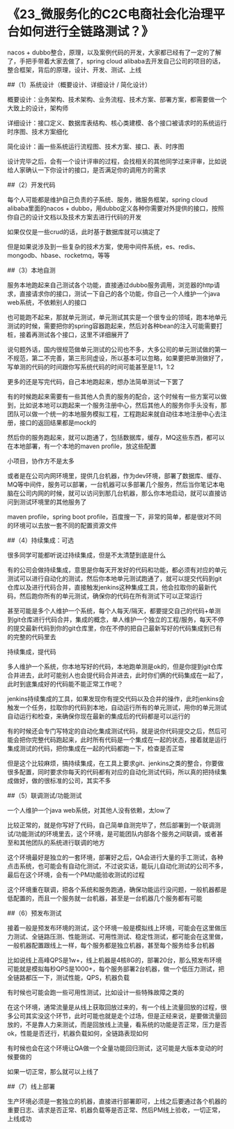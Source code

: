 
# 《23_微服务化的C2C电商社会化治理平台如何进行全链路测试？》

nacos + dubbo整合，原理，以及案例代码的开发，大家都已经有了一定的了解了，手把手带着大家去做了，spring cloud alibaba去开发自己公司的项目的话，整合框架，背后的原理，设计、开发、测试、上线

##（1）系统设计（概要设计、详细设计 / 简化设计）

概要设计：业务架构、技术架构、业务流程、技术方案、部署方案，都需要做一个大致上的设计，架构师

详细设计：接口定义、数据库表结构、核心类建模、各个接口被请求时的系统运行时序图、技术方案细化

简化设计：画一些系统运行流程图、技术方案、接口、表、时序图

设计完毕之后，会有一个设计评审的过程，会找相关的其他同学过来评审，比如说给人家确认一下你设计的接口，是否满足你的调用方的需求

##（2）开发代码

每个人可能都是维护自己负责的子系统、服务，微服务框架，spring cloud alibaba里面的nacos + dubbo，用dubbo定义各种你需要对外提供的接口，按照你自己的设计文档以及技术方案去进行代码的开发

如果仅仅是一些crud的话，此时基于数据库就可以搞定了

但是如果说涉及到一些复杂的技术方案，使用中间件系统，es、redis、mongodb、hbase、rocketmq，等等

##（3）本地自测

服务本地跑起来自己测试各个功能，直接通过dubbo服务调用，浏览器的http请求，直接请求你的接口，测试一下自己的各个功能，你自己一个人维护一个java web系统，不依赖别人的接口

也可能跑不起来，那就单元测试，单元测试其实是一个很专业的领域，跑本地单元测试的时候，需要把你的spring容器跑起来，然后对各种bean的注入可能需要打桩，接着再测试各个接口，这里不详细展开了

说句题外话，国内很规范做单元测试的公司也不多，大多公司的单元测试做的第一不规范，第二不完善，第三形同虚设，所以基本可以忽略，如果要把单测做好了，写单测的代码的时间跟你写系统代码的时间可能甚至是1:1，1:2

更多的还是写完代码，自己本地跑起来，想办法简单测试一下罢了

有的时候跑起来需要有一些其他人负责的服务的配合，这个时候有一些方案可以做到，比如说本地可以跑起来一个服务注册中心，然后其他人的服务你手头没有，那团队可以做一个统一的本地服务模拟工程，工程跑起来就自动往本地注册中心去注册，接口的返回结果都是mock的

然后你的服务跑起来，就可以跑通了，包括数据库，缓存，MQ这些东西，都可以在本地部署，有一个本地的maven profile，放这些配置

小项目，协作方不是太多

或者是在公司内网环境里，提供几台机器，作为dev环境，部署了数据库、缓存、MQ等中间件，服务可以部署，一台机器可以多部署几个服务，然后当你笔记本电脑在公司内网的时候，就可以访问到那几台机器，那么你本地启动，就可以直接访问到测试环境里的其他服务了

maven profile，spring boot profile，百度搜一下，非常的简单，都是很对不同的环境可以去放一套不同的配置资源文件

##（4）持续集成：可选

很多同学可能都听说过持续集成，但是不太清楚到底是什么

有的公司会做持续集成，意思是你每天开发好的代码和功能，都必须有对应的单元测试可以进行自动化的测试，然后你本地单元测试跑通了，就可以提交代码到git仓库以及进行代码合并，直接触发jenkins这种集成工具，他会拉取你的最新代码，然后跑你所有的单元测试，确保你的代码在所有测试下可以正常运行

甚至可能是多个人维护一个系统，每个人每天/隔天，都要提交自己的代码+单测到git仓库进行代码合并，集成的概念，单人维护一个独立的工程/服务，每天不停的提交最新代码到你的git仓库里，你在不停的把自己最新写好的代码集成到已有的完整的代码里去

持续集成，提代码

多人维护一个系统，你本地写好的代码，本地跑单测是ok的，但是你提到git仓库合并进去，此时可能别人也会提代码合并进去，此时你们俩的代码集成在一起了，此时到底集成好的代码能不能正常工作呢？

jenkins持续集成的工具，如果发现你有提交代码以及合并的操作，此时jenkins会触发一个任务，拉取你的代码到本地，自动运行所有的单元测试，用你的单元测试自动运行和检查，来确保你现在最新的集成后的代码都是可以运行的

有的时候还会专门写特定的自动化集成测试代码，就是说你代码提交之后，然后可能会把你完整代码跑起来，此时所有代码是一个集成在一起的状态，接着就是运行集成测试的代码，把你集成在一起的代码都跑一下，检查是否正常

但是这个比较麻烦，搞持续集成，在工具上要求git、jenkins之类的整合，你要做很多配置，同时要求你每天的代码都有对应的自动化测试代码，所以真的把持续集成做好，做的很标准的公司，其实不多

##（5）联调测试/功能测试

一个人维护一个java web系统，对其他人没有依赖，太low了

比较正常的，就是你写好了代码，自己简单自测完毕了，然后部署到一个联调测试/功能测试的环境里去，这个环境，是可能团队内部各个服务之间联调，或者甚至和其他团队的系统进行联调的地方

这个环境最好是独立的一套环境，部署好之后，QA会进行大量的手工测试，各种点击系统，也可能会有自动化测试，不过说实话，能玩儿自动化测试的公司不多，最后在这个环境，会有一个PM功能验收测试的过程

这个环境重在联调，把各个系统和服务跑通，确保功能运行没问题，一般机器都是低配置的，而且一个服务就一台机器，甚至是一台机器几个服务都有可能

##（6）预发布测试

接着一般是预发布环境的测试，这个环境一般是模拟线上环境，可能会在这里做压力测试、全链路压测、性能测试、可用性测试、稳定性测试，都可能会在这里做，一般机器配置跟线上一样，每个服务都是独立机器，甚至每个服务给多台机器

比如说线上高峰QPS是1w+，线上机器是4核8G的，部署20台，那么预发布环境可能就是模拟每秒QPS是1000+，每个服务部署2台机器，做一个低压力测试，把全链路都压一下，测试性能，QPS，机器负载

有时候也可能会跑一些可用性测试，比如设计一些特殊故障之类的

在这个环境，通常流量是从线上获取回放过来的，有一个线上流量回放的过程，很多公司其实没这个环节，此时可能也就是走个过场，但是正经来说，是要做流量回放的，不是靠人力来测试，而是回放线上流量，看系统的功能是否正常，压力是否ok，性能是否还行，机器负载如何，全链路表现如何

有时候也会在这个环境让QA做一个全量功能回归测试，这可能是大版本变动的时候要做的

如果一切正常，那么就可以上线了

##（7）线上部署

生产环境必须是一套独立的机器，直接进行部署即可，上线之后要通过各个机器的重要日志、请求是否正常、机器负载等是否正常、然后PM线上验收，一切正常，上线成功





